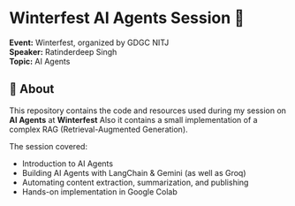 # Winterfest AI Agents Session 🚀  

**Event:** Winterfest, organized by GDGC NITJ  
**Speaker:** Ratinderdeep Singh  
**Topic:** AI Agents  

## 📌 About  
This repository contains the code and resources used during my session on **AI Agents** at **Winterfest** Also it contains a small implementation of a complex RAG (Retrieval-Augmented Generation).

The session covered:  
- Introduction to AI Agents  
- Building AI Agents with LangChain & Gemini (as well as Groq)
- Automating content extraction, summarization, and publishing 
- Hands-on implementation in Google Colab  

